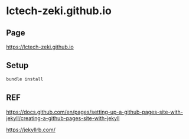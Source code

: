 # lctech-zeki.github.io

## Page

<https://lctech-zeki.github.io>

## Setup

```bash
bundle install
```

## REF

<https://docs.github.com/en/pages/setting-up-a-github-pages-site-with-jekyll/creating-a-github-pages-site-with-jekyll>

<https://jekyllrb.com/>
